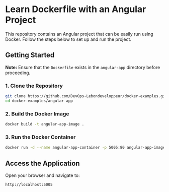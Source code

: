 # Learn Dockerfile with an Angular Project

This repository contains an Angular project that can be easily run using Docker. Follow the steps below to set up and run the project.

## Getting Started

**Note:** Ensure that the `Dockerfile` exists in the `angular-app` directory before proceeding.

### 1. Clone the Repository
```sh
git clone https://github.com/DevOps-Lebondeveloppeur/docker-examples.git
cd docker-examples/angular-app
```

### 2. Build the Docker Image
```sh
docker build -t angular-app-image .
```

### 3. Run the Docker Container
```sh
docker run -d --name angular-app-container -p 5005:80 angular-app-image
```

## Access the Application
Open your browser and navigate to:
```
http://localhost:5005
```
